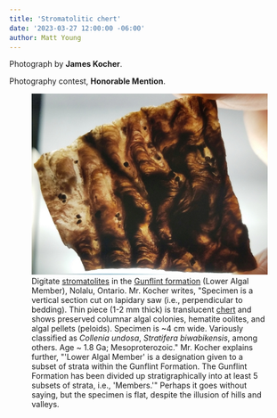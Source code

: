 ```yaml
---
title: 'Stromatolitic chert'
date: '2023-03-27 12:00:00 -06:00'
author: Matt Young
---
```


Photograph by **James Kocher**.

Photography contest, **Honorable Mention**.

<figure>
<img src="/uploads/2023/Kocher_Gunflint_Chert_Translucent_Slice.jpg" alt="Slice of Gunflint Chert"/>
<figcaption>Digitate <a href="https://en.wikipedia.org/wiki/Stromatolite">stromatolites</a> in the <a href="https://en.wikipedia.org/wiki/Gunflint_chert">Gunflint formation</a> (Lower Algal Member), Nolalu, Ontario. Mr. Kocher writes, "Specimen is a vertical section cut on lapidary saw (i.e., perpendicular to bedding). Thin piece (1-2 mm thick) is translucent <a href="https://en.wikipedia.org/wiki/Chert">chert</a> and shows preserved columnar algal colonies, hematite oolites, and algal pellets (peloids). Specimen is ~4 cm wide. Variously classified as <i>Collenia undosa</i>, <i>Stratifera biwabikensis</i>, among others. Age ~ 1.8 Ga; Mesoproterozoic." Mr. Kocher explains further, "'Lower Algal Member' is a designation given to a subset of strata within the Gunflint Formation. The Gunflint Formation has been divided up stratigraphically into at least 5 subsets of strata, i.e., 'Members.'" Perhaps it goes without saying, but the specimen is flat, despite the illusion of hills and valleys.
</figcaption>
</figure>

